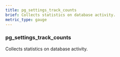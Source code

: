 ```yaml
---
title: pg_settings_track_counts
brief: Collects statistics on database activity.
metric_type: gauge
---
```

### pg_settings_track_counts

Collects statistics on database activity.